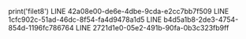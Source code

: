 print('filet8')
LINE 42a08e00-de6e-4dbe-9cda-e2cc7bb7f509
LINE 1cfc902c-51ad-46dc-8f54-fa4d9478a1d5
LINE b4d5a1b8-2de3-4754-854d-1196fc786764
LINE 2721d1e0-05e2-491b-90fa-0b3c323fb9ff
